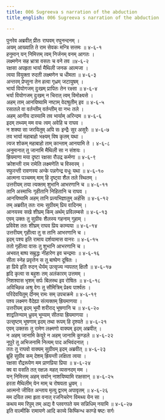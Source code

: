 ```yaml
---
title: 006 Sugreeva s narration of the abduction
title_english: 006 Sugreeva s narration of the abduction

---
```


<div class="audioEmbed"  caption="श्रीराम-हरिसीताराममूर्ति-घनपाठिभ्यां वचनम्" src="https://archive.org/download/Ramayana-recitation-Sriram-harisItArAmamUrti-Ghanapaati-v2/Kanda_4/Kanda_4_KSK-006-Sita_Abharana_Darshanam_0.mp3"></div>

पुनरेव अब्रवीत् प्रीतः राघवम् रघुनन्दनम् ।  
अयम् आख्याति ते राम सेवकः मन्त्रि सत्तमः ॥ ४-६-१  
हनुमान् यन् निमित्तम् त्वम् निर्जनम् वनम् आगतः ।  
लक्ष्मणेन सह भ्रात्रा वसतः च वने तव ॥४-६-२  
रक्षसा अपहृता भार्या मैथिली जनक आत्मजा ।  
त्वया वियुक्ता रुदती लक्ष्मणेन च धीमता ॥ ४-६-३  
अन्तरम् प्रेप्सुना तेन हत्वा गृध्रम् जटायुषम् ।  
भार्या वियोगजम् दुःखम् प्रापितः तेन रक्ष्सा ॥ ४-६-४  
भर्या वियोगजम् दुःखम् न चिरात् त्वम् विमोक्ष्यसे ।  
अहम् ताम् आनयिष्यामि नष्टाम् वेदश्रुतीम् इव ॥ ४-६-५  
रसातले वा वर्तन्तीम् वर्तन्तीम् वा नभः तले ।  
अहम् आनीय दास्यामि तव भार्याम् अरिन्दम ॥ ४-६-६  
इदम् तथ्यम् मम वचः त्वम् अवेहि च राघव ।  
न शक्या सा जरयितुम् अपि सः इन्द्रैः सुर असुरैः ॥ ४-६-७  
तव भार्या महाबाहो भक्ष्यम् विष कृतम् यथा ।  
त्यज शोकम् महाबाहो ताम् कान्ताम् आनयामि ते । ४-६-८  
अनुमानात् तु जानामि मैथिली सा न संशयः ।  
ह्रियमाणा मया दृष्टा रक्षसा रौउद्र कर्मणा ॥ ४-६-९  
क्रोशन्ती राम रामेति लक्ष्मणेति च विस्वरम् ।  
स्फुरन्ती रावणस्य अन्के पन्नगेन्द्र वधूः यथा ॥ ४-६-१०  
आत्मना पञ्चमम् माम् हि दृष्ट्वा शैल तले स्थितम् ।  
उत्तरीयम् तया त्यक्तम् शुभानि आभरणानि च ॥ ४-६-११  
तानि अस्माभिः गृहीतानि निहितानि च राघव ।  
आनयिष्यामि अहम् तानि प्रत्यभिज्ञातुम् अर्हसि ॥ ४-६-१२  
तम् अब्रवीत् ततः रामः सुग्रीवम् प्रिय वादिनम् ।  
आनयस्व सखे शीघ्रम् किम् अर्थम् प्रविलम्बसे ॥ ४-६-१३  
एवम् उक्तः तु सुग्रीवः शैलस्य गहनाम् गुहाम् ।  
प्रविवेश ततः शीघ्रम् राघव प्रिय काम्यया ॥ ४-६-१४  
उत्तरीयम् गृहीत्वा तु स तानि आभरणानि च ।  
इदम् पश्य इति रामाय दर्शयामास वानरः ॥ ४-६-१५  
ततो गृहीत्वा वासः तु शुभानि आभरणानि च ।  
अभवत् बाष्प सम्रुद्धः नीहारेण इव चन्द्रमाः ॥ ४-६-१६  
सीता स्नेह प्रवृत्तेन स तु बाष्पेण दूषितः ।  
हा प्रिये इति रुदन् धैर्यम् उत्सृज्य न्यपतत् क्षितौ ॥ ४-६-१७  
हृदि कृत्वा स बहुशः तम् अलंकारम् उत्तमम् ।  
निशश्वास भृशम् सर्पः बिलस्थ इव रोषितः ॥ ४-६-१८  
अविच्छिन्न अश्रु वेगः तु सौमित्रिम् प्रेक्ष्य पार्श्वतः ।  
परिदेवयितुम् दीनम् रामः सम् उपचक्रमे ॥ ४-६-१९  
पश्य लक्ष्मण वैदेह्या संत्यक्तम् ह्रियमाणया ।  
उत्तरीयम् इदम् भूमौ शरीराद् भूषणानि च ॥ ४-६-२०  
शाद्वलिन्याम् ध्रुवम् भूम्याम् सीतया ह्रियमाणया ।  
उत्सृष्टम् भूषणाम् इदम् तथा रूपम् हि दृश्यते ॥ ४-६-२१  
एवम् उक्तसः तु रामेण लक्ष्मणो वाक्यम् इदम् अब्रवीत् ।  
न अहम् जानामि केयूरे न अहम् जानामि कुण्डले ॥ ४-६-२२  
नूपुरे तु अभिजनामि नित्यम् पाद अभिवंदनात् ।  
ततः तु राघवो वाक्यम् सुग्रीवम् इदम् अब्रवीत् ॥ ४-६-२३  
ब्रूहि सुग्रीव कम् देशम् ह्रियन्ती लक्षिता त्वया ।  
रक्षसा रौद्ररूपेण मम प्राणप्रिया प्रिया ॥ ४-६-२४  
क्व वा वसति तत् रक्षज़ः महत् व्यसनदम् मम ।  
यन् निमित्तम् अहम् सर्वान् नाशयिष्यामि राक्षसान् ॥ ४-६-२५  
हरता मैथिलीम् येन माम् च रोषयता ध्रुवम् ।  
आत्मनो जीवित अन्ताय मृत्यु द्वारम् अपावृतम् ॥ ४-६-२६  
मम दयित तमा हृता वनात् रजनिचरेण विमथ्य येन सा ।  
कथय मम रिपुम् तम् अद्य वै प्लवगपते यम सन्निधिम् नयामि ॥ ४-६-२७  
इति वाल्मीकि रामायणे आदि काव्ये किष्किन्ध काण्डे षष्टः सर्गः